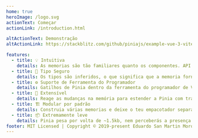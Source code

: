 ```yaml
---
home: true
heroImage: /logo.svg
actionText: Começar
actionLink: /introduction.html

altActionText: Demonstração
altActionLink: https://stackblitz.com/github/piniajs/example-vue-3-vite

features:
  - title: 💡 Intuitiva
    details: As memorias são tão familiares quanto os componentes. API desenhada para deixar-te escrever memorias bem organizadas.
  - title: 🔑 Tipo Seguro
    details: Os tipos são inferidos, o que significa que a memoria fornece-te conclusão automática até mesmo na JavaScript.
  - title: ⚙️ Suporte de Ferramenta do Programador
    details: Gatilhos de Pinia dentro da ferramenta do programador de Vue para dar-te uma experiência de desenvolvimento aprimorada em ambos Vue 2 e Vue 3.
  - title: 🔌 Extensível
    details: Reage as mudanças na memória para estender a Pinia com transições, sincronização de armazenamento local, etc.
  - title: 🏗 Modular por padrão
    details: Construia várias memorias e deixe o teu empacotador separar o código delas automaticamente.
  - title: 📦 Extremamente leve
    details: Pinia pesa por volta de ~1.5kb, nem perceberás a presença dela!
footer: MIT Licensed | Copyright © 2019-present Eduardo San Martin Morote
---
```


<ClientOnly>
  <ThemeToggle/>
  <!-- <TestStore/> -->
</ClientOnly>

<HomeSponsors />

<script setup>
import HomeSponsors from './.vitepress/components/HomeSponsors.vue'
import ThemeToggle from './.vitepress/components/ThemeToggle.vue'
// import TestStore from './.vitepress/components/TestStore.vue'
</script>
